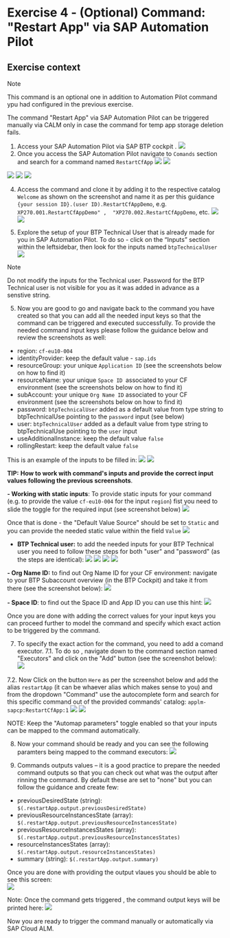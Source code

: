 # Exercise 4 - (Optional)  Command: "Restart App" via SAP Automation Pilot 

## Exercise context
> [!NOTE]
> This command is an optional one in addition to Automation Pilot command ypu had configured in the previous exercise.

 The command "Restart App" via SAP Automation Pilot can be triggered manually via CALM only in case the command for temp app storage deletion fails. 

1. Access your SAP Automation Pilot via SAP BTP cockpit  .
![](/exercises/ex2/images/01-accessing-automation-pilot.png)
2.	Once you access the SAP Automation Pilot navigate to `Comands` section and search for a  command named `RestartCfApp`
![](./images/02-automation-pilot.png)
![](./images/04-automation-pilot.png)

![](/exercises/ex4/images/autopi_search_command.png)
![](/exercises/ex4/images/autopi_search_command_2.png)
![](/exercises/ex4/images/autopi_search_command_3.png)
   
4.	Access the command and clone it by adding it to the respective catalog `Welcome` as shown on the screenshot and name it as per this guidance `{your session ID}.(user ID).RestartCfAppDemo`, e.g. `XP270.001.RestartCfAppDemo" ,  "XP270.002.RestartCfAppDemo`, etc.
![](/exercises/ex2/images/03-automation-pilot.png)
![](/exercises/ex2/images/04-automation-pilot.png)
  	
5.	Explore the setup of your BTP Technical User that is already made for you in SAP Automation Pilot. To do so - click on the “Inputs” section within the leftsidebar, then look for the inputs named `btpTechnicalUser` 
![](/exercises/ex2/images/05-03-automation-pilot.png)

> [!NOTE]
> Do not modify the inputs for the Technical user. Password for the BTP Technical user is not visible for you as it was added in advance as a senstive string. 

5.	Now you are good to go and navigate back to the command you have created so that you can add all the needed input keys so that the command can be triggered and executed successfully. To provide the needed command input keys please follow the guidance below and review the screenshots as well:
   - region: `cf-eu10-004`
   - identityProvider: keep the default value - `sap.ids`
   - resourceGroup: your unique `Application ID` (see the screenshots below on how to find it) 
   - resourceName: your unique `Space ID `associated to your CF environment (see the screenshots below on how to find it) 
   - subAccount: your unique `Org Name ID` associated to your CF environment (see the screenshots below on how to find it) 
   - password: `btpTechnicalUser` added as a default value from type string to btpTechnicalUse pointing to the `password` input (see below)
   - user: `btpTechnicalUser` added as a default value from type string to btpTechnicalUse pointing to the `user` input
   - useAdditionalInstance: keep the default value `false`
   - rollingRestart: keep the default value `false`

This is an example of the inputs to be filled in: 
![](/exercises/ex2/images/input-keys-1.png)
![](/exercises/ex2/images/input-keys-2.png)

**TIP:** **How to work with command's inputs and provide the correct input values following the previous screenshots**. 

**- Working with static inputs**: To provide static inputs for your command (e.g. to provide the value `cf-eu10-004` for the input `region`) fist you need to slide the toggle for the required input (see screenshot below)
![](/exercises/ex4/images/before-toggle.png)

Once that is done - the "Default Value Source" should be set to `Static` and you can provide the needed static value within the field `Value`
![](/exercises/ex4/images/after-toggle.png)

- **BTP Technical user:** to add the needed inputs for your BTP Technical user you need to follow these steps for both "user" and "password" (as the steps are identical):
![](/exercises/ex2/images/inputKeys_2.1.png)
![](/exercises/ex2/images/inputKeys_2.2.png)
![](/exercises/ex2/images/inputKeys_2.3.png)
![](/exercises/ex2/images/inputKeys_2.4.png)

**- Org Name ID:** to find out Org Name ID for your CF environment: navigate to your BTP Subaccount overview (in the BTP Cockpit) and take it from there (see the screenshot below): 
![](/exercises/ex2/images/inputKeys_2.8.png)

**- Space ID**:  to find out the Space ID and App ID you can use this hint:
![](/exercises/ex2/images/inputKeys_2.5.png)

Once you are done with adding the correct values for your input keys you can proceed further to model the command and specify which exact action to be triggered by the command.

7.	To specify the exact action for the command, you need to add a comand executor.
7.1. To do so , navigate down to the command section named "Executors" and click on the "Add" button (see the screenshot below): 
![](/exercises/ex2/images/04-02-automation-pilot.png)

7.2. Now Click on the button `Here` as per the screenshot below and add the alias `restartApp` (it can be whaever alias which makes sense to you) and from the dropdown "Command" use the autocomplete form and search for this specific command out of the provided commands' catalog: `applm-sapcp:RestartCfApp:1`
![](/exercises/ex2/images/04-03-automation-pilot.png)
![](/exercises/ex2/images/04-04-automation-pilot.png)

NOTE: Keep the "Automap parameters" toggle enabled so that your inputs can be mapped to the command automatically.  

8.	Now your command should be ready and you can see the following paramters being mapped to the command executors:
![](/exercises/ex2/images/05-automation-pilot.png)

10.	Commands outputs values  – it is a good practice to prepare the needed command outputs so that you can check out what was the output after rinning the command. By default these are set to "none" but you can follow the guidance and create few:
- previousDesiredState (string): `$(.restartApp.output.previousDesiredState)`
- previousResourceInstancesState (array): `$(.restartApp.output.previousResourceInstancesState)`
- previousResourceInstancesStates (array): `$(.restartApp.output.previousResourceInstancesStates)`
- resourceInstancesStates (array): `$(.restartApp.output.resourceInstancesStates)`
- summary (string): `$(.restartApp.output.summary)`

Once you are done with providing the output vlaues you should be able to see this screen:     
![](/exercises/ex2/images/06-automation-pilot.png)

Note: Once the command gets triggered , the command output keys will be printed here:
![](/exercises/ex2/images/2.1.2-pic-10.png)

Now you are ready to trigger the command manually or automatically via SAP Cloud ALM. 
